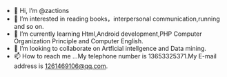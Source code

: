 - 👋 Hi, I’m @zactions
- 👀 I’m interested in reading books，interpersonal communication,running and so on.
- 🌱 I’m currently learning Html,Android development,PHP  Computer Organization Principle and Computer English.
- 💞️ I’m looking to collaborate on Artficial intellgence and Data mining.
- 📫 How to reach me ...My telephone number is 13653325371.My E-mail address is 1261469106@qq.com. 

<!---
zactions/zactions is a ✨ special ✨ repository because its `README.md` (this file) appears on your GitHub profile.
You can click the Preview link to take a look at your changes.
--->
